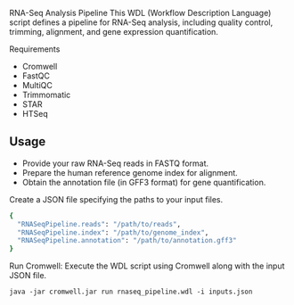 RNA-Seq Analysis Pipeline
This WDL (Workflow Description Language) script defines a pipeline for RNA-Seq analysis, including quality control, trimming, alignment, and gene expression quantification.

Requirements

* Cromwell
* FastQC
* MultiQC
* Trimmomatic
* STAR
* HTSeq

## Usage

* Provide your raw RNA-Seq reads in FASTQ format.
* Prepare the human reference genome index for alignment.
* Obtain the annotation file (in GFF3 format) for gene quantification.

Create a JSON file specifying the paths to your input files.

```bash
{
  "RNASeqPipeline.reads": "/path/to/reads",
  "RNASeqPipeline.index": "/path/to/genome_index",
  "RNASeqPipeline.annotation": "/path/to/annotation.gff3"
}
```

Run Cromwell: Execute the WDL script using Cromwell along with the input JSON file.

```
java -jar cromwell.jar run rnaseq_pipeline.wdl -i inputs.json
```
